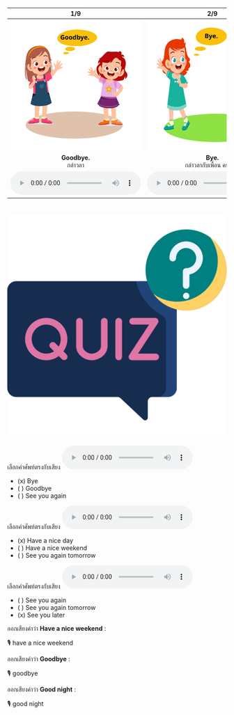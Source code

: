 <div class="carrousel">


|1/9|2/9|3/9|4/9|5/9|6/9|7/9|8/9|9/9|
| :----: | :----: | :----: | :----: | :----: | :----: | :----: | :----: | :----: |
|![](/media/img/leave&#x20;talking__Goodbye.svg)|![](/media/img/leave&#x20;talking__Bye.svg)|![](/media/img/leave&#x20;talking__Good&#x20;night.svg)|![](/media/img/leave&#x20;talking__Have&#x20;a&#x20;nice&#x20;day.svg)|![](/media/img/leave&#x20;talking__See&#x20;you&#x20;again&#x20;tomorrow.svg)|![](/media/img/leave&#x20;talking__Good&#x20;luck.svg)|![](/media/img/leave&#x20;talking__See&#x20;you&#x20;again.svg)|![](/media/img/leave&#x20;talking__See&#x20;you&#x20;later.svg)|![](/media/img/leave&#x20;talking__Have&#x20;a&#x20;nice&#x20;weekend.svg)|
|**Goodbye.**<br>กล่าวลา|**Bye.**<br>กล่าวลากับเพื่อน คนสนิท|**Good night.**<br>กล่าวลาก่อนเข้านอน|**Have a nice day.**<br>ขอให้มีวันที่ดี|**See you again tomorrow.**<br>เจอกันพรุ่งนี้|**Good luck.**<br> โชคดี|**See you again.**<br>แล้วเจอกันใหม่|**See you later.**<br>แล้วเจอกันใหม่|**Have a nice weekend.**<br> ขอให้มีช่วงสุดสัปดาห์ที่ดี|
|![](/media/audio/Goodbye.mp3)|![](/media/audio/Bye.mp3)|![](/media/audio/Good&#x20;night.mp3)|![](/media/audio/Have&#x20;a&#x20;nice&#x20;day.mp3)|![](/media/audio/See&#x20;you&#x20;again&#x20;tomorrow.mp3)|![](/media/audio/Good&#x20;luck.mp3)|![](/media/audio/See&#x20;you&#x20;again.mp3)|![](/media/audio/See&#x20;you&#x20;later.mp3)|![](/media/audio/Have&#x20;a&#x20;nice&#x20;weekend.mp3)|

</div>



# ![icon](/media/icons/quiz.svg) 


เลือกคำศัพท์ตรงกับเสียง ![](/media/audio/Bye.mp3) 
 - (x) Bye
 - ( ) Goodbye
 - ( ) See you again


เลือกคำศัพท์ตรงกับเสียง ![](/media/audio/Have&#x20;a&#x20;nice&#x20;day.mp3) 
 - (x) Have a nice day
 - ( ) Have a nice weekend
 - ( ) See you again tomorrow


เลือกคำศัพท์ตรงกับเสียง ![](/media/audio/See&#x20;you&#x20;later.mp3) 
 - ( ) See you again
 - ( ) See you again tomorrow
 - (x) See you later

ออกเสียงคำว่า **Have a nice weekend** :

🎙️ have a nice weekend

ออกเสียงคำว่า **Goodbye** :

🎙️ goodbye

ออกเสียงคำว่า **Good night** :

🎙️ good night

